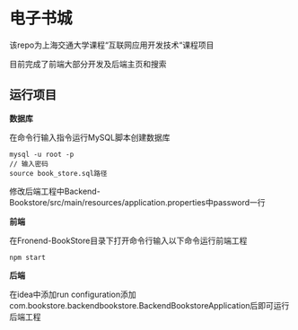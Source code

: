 # 电子书城

该repo为上海交通大学课程“互联网应用开发技术“课程项目

目前完成了前端大部分开发及后端主页和搜索

## 运行项目

**数据库**

在命令行输入指令运行MySQL脚本创建数据库

```
mysql -u root -p
// 输入密码
source book_store.sql路径
```

修改后端工程中Backend-Bookstore/src/main/resources/application.properties中password一行

**前端**

在Fronend-BookStore目录下打开命令行输入以下命令运行前端工程

```
npm start
```

**后端**

在idea中添加run configuration添加com.bookstore.backendbookstore.BackendBookstoreApplication后即可运行后端工程

